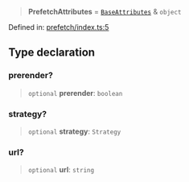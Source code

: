 > **PrefetchAttributes** = [`BaseAttributes`](/PUBLIC_PATH/type-aliases/BaseAttributes.md) & `object`

Defined in: [prefetch/index.ts:5](https://github.com/rossrobino/components/blob/main/packages/drab/src/prefetch/index.ts#L5)

## Type declaration

### prerender?

> `optional` **prerender**: `boolean`

### strategy?

> `optional` **strategy**: `Strategy`

### url?

> `optional` **url**: `string`
